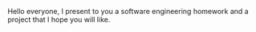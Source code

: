 Hello everyone,
I present to you a software engineering homework and a project that I hope you will like.
